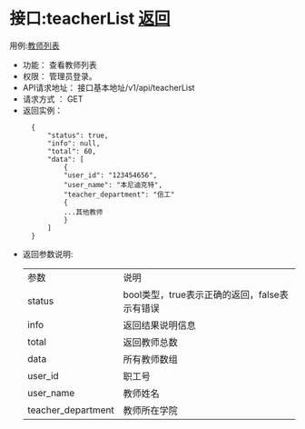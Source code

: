 # 接口:teacherList [返回][1]

用例:[教师列表][2]

<ul>
<li>功能： 查看教师列表</li>
<li>权限： 管理员登录。</li>
<li>API请求地址： 接口基本地址/v1/api/teacherList</li>
<li>请求方式 ： GET</li>


<li>返回实例：</li>

```
  {
      "status": true,
      "info": null,
      "total": 60,
      "data": [
          {
          "user_id": "123454656",
          "user_name": "本尼迪克特",
          "teacher_department": "信工"
          {
          ...其他教师
          }
      ]
  }
```

<li>返回参数说明:</li>
    <table>
        <tr>
            <td>参数</td>   
            <td>说明</td>
        </tr>
        <tr>
            <td>status</td>
            <td>bool类型，true表示正确的返回，false表示有错误</td>
        </tr>
        <tr>
            <td>info</td>
            <td>返回结果说明信息</td>
        </tr>
        <tr>
            <td>total</td>
            <td>返回教师总数</td>
        </tr>
        <tr>
            <td>data</td>
            <td>所有教师数组</td>
        </tr>
        <tr>
            <td>user_id</td>
            <td>职工号</td>
        </tr>
        <tr>
            <td>user_name</td>
            <td>教师姓名</td>
        </tr>
        <tr>
            <td>teacher_department</td>
            <td>教师所在学院</td>
        </tr>
    </table>
</ul>

[1]: https://github.com/mzy1997/is_analysis/blob/master/test6/README.md    "返回" 
[2]: https://github.com/mzy1997/is_analysis/blob/master/test6/用例/教师列表.md    "教师列表"
 
